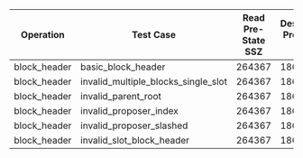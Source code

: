| Operation | Test Case | Read Pre-State SSZ | Deserialize Pre-State SSZ | Read Operation Input | Process | Merkleize | Commit | Total Cycles | Execution Time |
|-----------|-----------|--------------------|---------------------------|----------------------|---------|-----------|--------|--------------|----------------|
block_header | basic_block_header | 264367 | 18696661 | 93392 | 2109997 | 902102373 | 1012 | 923271940 | 19.907453708s |
block_header | invalid_multiple_blocks_single_slot | 264367 | 18696661 | 93392 | 2100295 | 902102373 | 1012 | 923262238 | 19.809696s |
block_header | invalid_parent_root | 264367 | 18696661 | 93392 | 2109997 | 902102373 | 1012 | 923271940 | 19.71908425s |
block_header | invalid_proposer_index | 264367 | 18696661 | 93392 | 2109997 | 902102373 | 1012 | 923271940 | 19.841570709s |
block_header | invalid_proposer_slashed | 264367 | 18696663 | 93392 | 2109997 | 902102373 | 1012 | 923271942 | 19.97571625s |
block_header | invalid_slot_block_header | 264367 | 18696661 | 93392 | 2100290 | 902102373 | 1012 | 923262233 | 19.677046667s |
